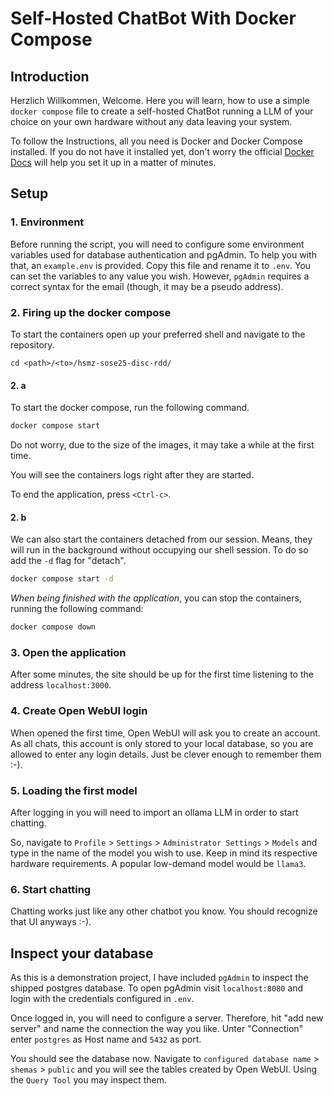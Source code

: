 # Self-Hosted ChatBot With Docker Compose

## Introduction

Herzlich Willkommen, Welcome. Here you will learn, how to use a simple `docker compose` file to create a self-hosted ChatBot running a LLM of your choice on your own hardware without any data leaving your system.

To follow the Instructions, all you need is Docker and Docker Compose installed. If you do not have it installed yet, don't worry the official [Docker Docs](https://www.docker.com/) will help you set it up in a matter of minutes.

## Setup

### 1. Environment

Before running the script, you will need to configure some environment variables used for database authentication and pgAdmin. To help you with that, an `example.env` is provided. Copy this file and rename it to `.env`. You can set the variables to any value you wish. However, `pgAdmin` requires a correct syntax for the email (though, it may be a pseudo address).

### 2. Firing up the docker compose

To start the containers open up your preferred shell and navigate to the repository.

```
cd <path>/<to>/hsmz-sose25-disc-rdd/
```

#### 2. a

To start the docker compose, run the following command.

```sh
docker compose start
```

Do not worry, due to the size of the images, it may take a while at the first time.

You will see the containers logs right after they are started.

To end the application, press `<Ctrl-c>`.

#### 2. b

We can also start the containers detached from our session. Means, they will run in the background without occupying our shell session. To do so add the `-d` flag for "detach".

```sh
docker compose start -d
```

_When being finished with the application_, you can stop the containers, running the following command:

```sh
docker compose down
```

### 3. Open the application

After some minutes, the site should be up for the first time listening to the address `localhost:3000`.

### 4. Create Open WebUI login

When opened the first time, Open WebUI will ask you to create an account. As all chats, this account is only stored to your local database, so you are allowed to enter any login details. Just be clever enough to remember them :-).

### 5. Loading the first model

After logging in you will need to import an ollama LLM in order to start chatting.

So, navigate to `Profile` > `Settings` > `Administrator Settings` > `Models` and type in the name of the model you wish to use. Keep in mind its respective hardware requirements. A popular low-demand model would be `llama3`.

### 6. Start chatting

Chatting works just like any other chatbot you know. You should recognize that UI anyways :-).

## Inspect your database

As this is a demonstration project, I have included `pgAdmin` to inspect the shipped postgres database. To open pgAdmin visit `localhost:8080` and login with the credentials configured in `.env`.

Once logged in, you will need to configure a server. Therefore, hit "add new server" and name the connection the way you like. Unter "Connection" enter `postgres` as Host name and `5432` as port.

You should see the database now. Navigate to `configured database name` > `shemas` > `public` and you will see the tables created by Open WebUI. Using the `Query Tool` you may inspect them.
